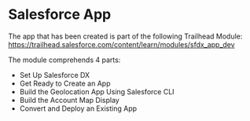 # Salesforce App

The app that has been created is part of the following Trailhead Module: https://trailhead.salesforce.com/content/learn/modules/sfdx_app_dev 

The module comprehends 4 parts:

- Set Up Salesforce DX
- Get Ready to Create an App
- Build the Geolocation App Using Salesforce CLI
- Build the Account Map Display
- Convert and Deploy an Existing App
